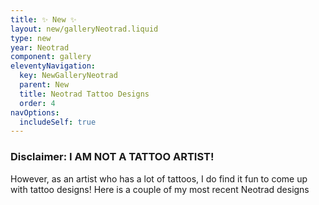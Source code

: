 ```yaml
---
title: ✨ New ✨
layout: new/galleryNeotrad.liquid
type: new
year: Neotrad
component: gallery
eleventyNavigation:
  key: NewGalleryNeotrad
  parent: New
  title: Neotrad Tattoo Designs
  order: 4
navOptions:
  includeSelf: true
---
```


### Disclaimer: I AM NOT A TATTOO ARTIST!

However, as an artist who has a lot of tattoos, I do find it fun to come up with tattoo designs! Here is a couple of my most recent Neotrad designs
